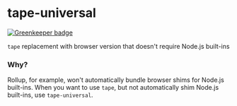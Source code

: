 # tape-universal

[![Greenkeeper badge](https://badges.greenkeeper.io/rtsao/tape-universal.svg)](https://greenkeeper.io/)

`tape` replacement with browser version that doesn't require Node.js built-ins

### Why?

Rollup, for example, won't automatically bundle browser shims for Node.js built-ins. When you want to use `tape`, but not automatically shim Node.js built-ins, use `tape-universal`.
